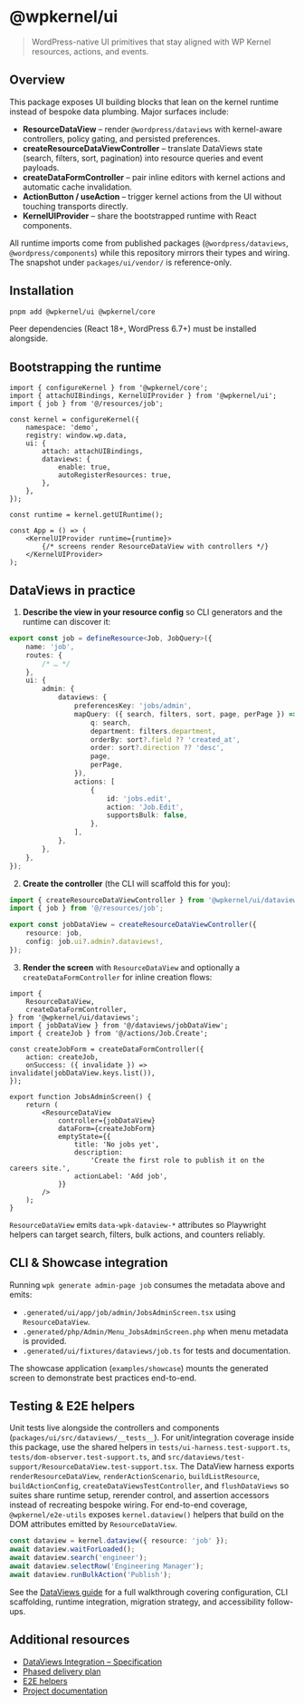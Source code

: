 # @wpkernel/ui

> WordPress-native UI primitives that stay aligned with WP Kernel resources, actions, and events.

## Overview

This package exposes UI building blocks that lean on the kernel runtime instead of bespoke data plumbing. Major surfaces include:

- **ResourceDataView** – render `@wordpress/dataviews` with kernel-aware controllers, policy gating, and persisted preferences.
- **createResourceDataViewController** – translate DataViews state (search, filters, sort, pagination) into resource queries and event payloads.
- **createDataFormController** – pair inline editors with kernel actions and automatic cache invalidation.
- **ActionButton / useAction** – trigger kernel actions from the UI without touching transports directly.
- **KernelUIProvider** – share the bootstrapped runtime with React components.

All runtime imports come from published packages (`@wordpress/dataviews`, `@wordpress/components`) while this repository mirrors their types and wiring. The snapshot under `packages/ui/vendor/` is reference-only.

## Installation

```bash
pnpm add @wpkernel/ui @wpkernel/core
```

Peer dependencies (React 18+, WordPress 6.7+) must be installed alongside.

## Bootstrapping the runtime

```tsx
import { configureKernel } from '@wpkernel/core';
import { attachUIBindings, KernelUIProvider } from '@wpkernel/ui';
import { job } from '@/resources/job';

const kernel = configureKernel({
	namespace: 'demo',
	registry: window.wp.data,
	ui: {
		attach: attachUIBindings,
		dataviews: {
			enable: true,
			autoRegisterResources: true,
		},
	},
});

const runtime = kernel.getUIRuntime();

const App = () => (
	<KernelUIProvider runtime={runtime}>
		{/* screens render ResourceDataView with controllers */}
	</KernelUIProvider>
);
```

## DataViews in practice

1. **Describe the view in your resource config** so CLI generators and the runtime can discover it:

```ts
export const job = defineResource<Job, JobQuery>({
	name: 'job',
	routes: {
		/* … */
	},
	ui: {
		admin: {
			dataviews: {
				preferencesKey: 'jobs/admin',
				mapQuery: ({ search, filters, sort, page, perPage }) => ({
					q: search,
					department: filters.department,
					orderBy: sort?.field ?? 'created_at',
					order: sort?.direction ?? 'desc',
					page,
					perPage,
				}),
				actions: [
					{
						id: 'jobs.edit',
						action: 'Job.Edit',
						supportsBulk: false,
					},
				],
			},
		},
	},
});
```

2. **Create the controller** (the CLI will scaffold this for you):

```ts
import { createResourceDataViewController } from '@wpkernel/ui/dataviews';
import { job } from '@/resources/job';

export const jobDataView = createResourceDataViewController({
	resource: job,
	config: job.ui?.admin?.dataviews!,
});
```

3. **Render the screen** with `ResourceDataView` and optionally a `createDataFormController` for inline creation flows:

```tsx
import {
	ResourceDataView,
	createDataFormController,
} from '@wpkernel/ui/dataviews';
import { jobDataView } from '@/dataviews/jobDataView';
import { createJob } from '@/actions/Job.Create';

const createJobForm = createDataFormController({
	action: createJob,
	onSuccess: ({ invalidate }) => invalidate(jobDataView.keys.list()),
});

export function JobsAdminScreen() {
	return (
		<ResourceDataView
			controller={jobDataView}
			dataForm={createJobForm}
			emptyState={{
				title: 'No jobs yet',
				description:
					'Create the first role to publish it on the careers site.',
				actionLabel: 'Add job',
			}}
		/>
	);
}
```

`ResourceDataView` emits `data-wpk-dataview-*` attributes so Playwright helpers can target search, filters, bulk actions, and counters reliably.

## CLI & Showcase integration

Running `wpk generate admin-page job` consumes the metadata above and emits:

- `.generated/ui/app/job/admin/JobsAdminScreen.tsx` using `ResourceDataView`.
- `.generated/php/Admin/Menu_JobsAdminScreen.php` when menu metadata is provided.
- `.generated/ui/fixtures/dataviews/job.ts` for tests and documentation.

The showcase application (`examples/showcase`) mounts the generated screen to demonstrate best practices end-to-end.

## Testing & E2E helpers

Unit tests live alongside the controllers and components (`packages/ui/src/dataviews/__tests__`). For unit/integration coverage inside this package, use the shared helpers in `tests/ui-harness.test-support.ts`, `tests/dom-observer.test-support.ts`, and `src/dataviews/test-support/ResourceDataView.test-support.tsx`. The DataView harness exports `renderResourceDataView`, `renderActionScenario`, `buildListResource`, `buildActionConfig`, `createDataViewsTestController`, and `flushDataViews` so suites share runtime setup, rerender control, and assertion accessors instead of recreating bespoke wiring. For end-to-end coverage, `@wpkernel/e2e-utils` exposes `kernel.dataview()` helpers that build on the DOM attributes emitted by `ResourceDataView`.

```ts
const dataview = kernel.dataview({ resource: 'job' });
await dataview.waitForLoaded();
await dataview.search('engineer');
await dataview.selectRow('Engineering Manager');
await dataview.runBulkAction('Publish');
```

See the [DataViews guide](../../docs/guide/dataviews.md) for a full walkthrough covering configuration, CLI scaffolding, runtime integration, migration strategy, and accessibility follow-ups.

## Additional resources

- [DataViews Integration – Specification](./DataViews%20Integration%20-%20Specification.md)
- [Phased delivery plan](./PHASES.dataviews.md)
- [E2E helpers](../e2e-utils/README.md)
- [Project documentation](../../docs/index.md)
